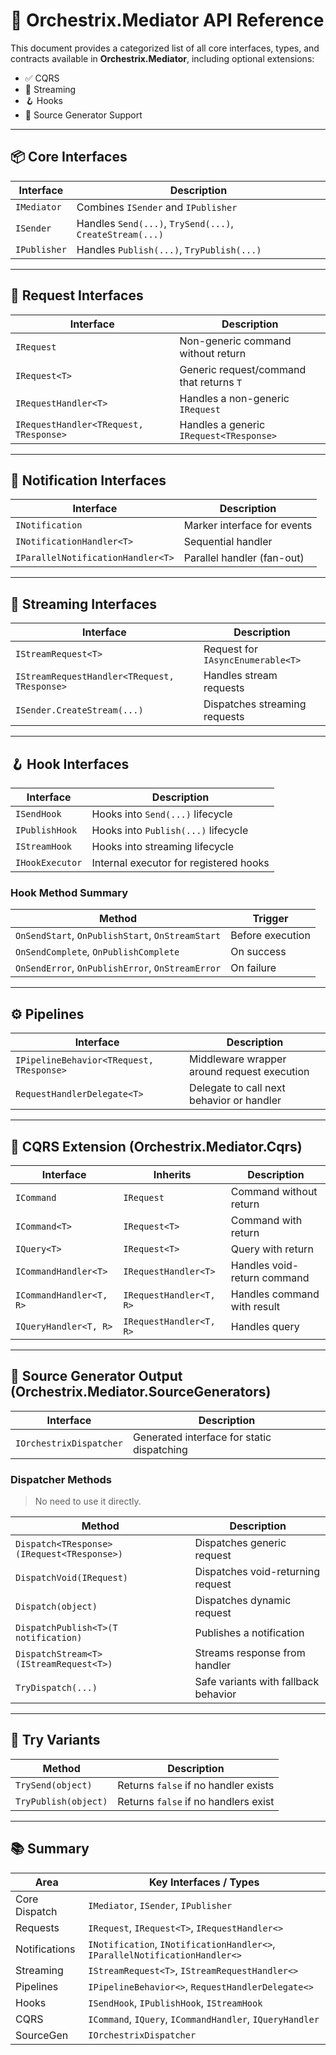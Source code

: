 # 📖 Orchestrix.Mediator API Reference

This document provides a categorized list of all core interfaces, types, and contracts available in **Orchestrix.Mediator**, including optional extensions:

- ✅ CQRS
- 📡 Streaming
- 🪝 Hooks
- 🧬 Source Generator Support

---

## 📦 Core Interfaces

| Interface   | Description                                  |
|-------------|----------------------------------------------|
| `IMediator` | Combines `ISender` and `IPublisher`          |
| `ISender`   | Handles `Send(...)`, `TrySend(...)`, `CreateStream(...)` |
| `IPublisher`| Handles `Publish(...)`, `TryPublish(...)`    |

---

## 🧾 Request Interfaces

| Interface                              | Description                                 |
|----------------------------------------|---------------------------------------------|
| `IRequest`                             | Non-generic command without return          |
| `IRequest<T>`                          | Generic request/command that returns `T`    |
| `IRequestHandler<T>`                   | Handles a non-generic `IRequest`            |
| `IRequestHandler<TRequest, TResponse>` | Handles a generic `IRequest<TResponse>`     |

---

## 📢 Notification Interfaces

| Interface                             | Description                           |
|---------------------------------------|---------------------------------------|
| `INotification`                       | Marker interface for events           |
| `INotificationHandler<T>`            | Sequential handler                    |
| `IParallelNotificationHandler<T>`    | Parallel handler (fan-out)            |

---

## 📡 Streaming Interfaces

| Interface                                     | Description                             |
|----------------------------------------------|-----------------------------------------|
| `IStreamRequest<T>`                          | Request for `IAsyncEnumerable<T>`       |
| `IStreamRequestHandler<TRequest, TResponse>` | Handles stream requests                 |
| `ISender.CreateStream(...)`                  | Dispatches streaming requests           |

---

## 🪝 Hook Interfaces

| Interface        | Description                          |
|------------------|--------------------------------------|
| `ISendHook`      | Hooks into `Send(...)` lifecycle     |
| `IPublishHook`   | Hooks into `Publish(...)` lifecycle  |
| `IStreamHook`    | Hooks into streaming lifecycle       |
| `IHookExecutor`  | Internal executor for registered hooks|

### Hook Method Summary

| Method                             | Trigger         |
|------------------------------------|------------------|
| `OnSendStart`, `OnPublishStart`, `OnStreamStart`     | Before execution  |
| `OnSendComplete`, `OnPublishComplete`                | On success         |
| `OnSendError`, `OnPublishError`, `OnStreamError`     | On failure         |

---

## ⚙️ Pipelines

| Interface                               | Description                                 |
|-----------------------------------------|---------------------------------------------|
| `IPipelineBehavior<TRequest, TResponse>`| Middleware wrapper around request execution |
| `RequestHandlerDelegate<T>`             | Delegate to call next behavior or handler   |


---

## 🧩 CQRS Extension (Orchestrix.Mediator.Cqrs)

| Interface                     | Inherits          | Description                         |
|-------------------------------|-------------------|-------------------------------------|
| `ICommand`                    | `IRequest`        | Command without return              |
| `ICommand<T>`                 | `IRequest<T>`     | Command with return                 |
| `IQuery<T>`                   | `IRequest<T>`     | Query with return                   |
| `ICommandHandler<T>`          | `IRequestHandler<T>`      | Handles void-return command   |
| `ICommandHandler<T, R>`       | `IRequestHandler<T, R>`   | Handles command with result   |
| `IQueryHandler<T, R>`         | `IRequestHandler<T, R>`   | Handles query                |

---

## 🧬 Source Generator Output (Orchestrix.Mediator.SourceGenerators)

| Interface              | Description                                 |
|------------------------|---------------------------------------------|
| `IOrchestrixDispatcher` | Generated interface for static dispatching  |

### Dispatcher Methods
> No need to use it directly.

| Method                                         | Description                          |
|------------------------------------------------|--------------------------------------|
| `Dispatch<TResponse>(IRequest<TResponse>)`     | Dispatches generic request           |
| `DispatchVoid(IRequest)`                       | Dispatches void-returning request    |
| `Dispatch(object)`                             | Dispatches dynamic request           |
| `DispatchPublish<T>(T notification)`           | Publishes a notification             |
| `DispatchStream<T>(IStreamRequest<T>)`         | Streams response from handler        |
| `TryDispatch(...)`                             | Safe variants with fallback behavior |

---

## 🧪 Try Variants

| Method             | Description                            |
|--------------------|----------------------------------------|
| `TrySend(object)`  | Returns `false` if no handler exists   |
| `TryPublish(object)` | Returns `false` if no handlers exist |

---

## 📚 Summary

| Area               | Key Interfaces / Types                                                 |
|--------------------|------------------------------------------------------------------------|
| Core Dispatch      | `IMediator`, `ISender`, `IPublisher`                                   |
| Requests           | `IRequest`, `IRequest<T>`, `IRequestHandler<>`                         |
| Notifications      | `INotification`, `INotificationHandler<>`, `IParallelNotificationHandler<>` |
| Streaming          | `IStreamRequest<T>`, `IStreamRequestHandler<>`                         |
| Pipelines          | `IPipelineBehavior<>`, `RequestHandlerDelegate<>`                      |
| Hooks              | `ISendHook`, `IPublishHook`, `IStreamHook`                             |
| CQRS               | `ICommand`, `IQuery`, `ICommandHandler`, `IQueryHandler`               |
| SourceGen          | `IOrchestrixDispatcher`                                                 |
